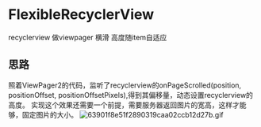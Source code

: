 # FlexibleRecyclerView
recyclerview  做viewpager  横滑  高度随item自适应

## 思路 
照着ViewPager2的代码，监听了recyclerview的onPageScrolled(position, positionOffset, positionOffsetPixels),得到其偏移量，动态设置recyclerview的高度。
实现这个效果还需要一个前提，需要服务器返回图片的宽高，这样才能够，固定图片的大小。
![63901f8e51f2890319caa02ccb12d27b.gif](https://i.loli.net/2021/07/30/sftdzP5b89HVGru.gif)
